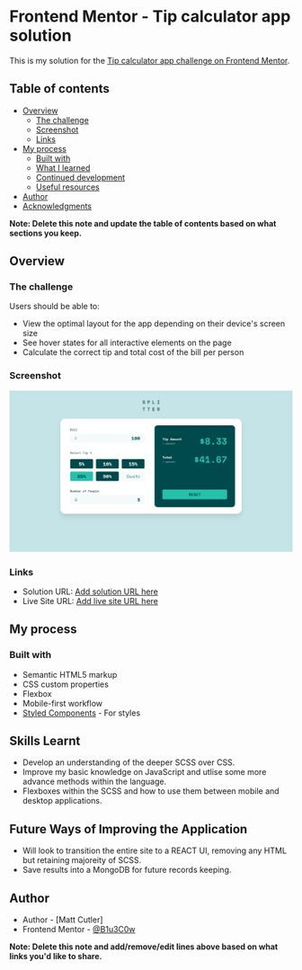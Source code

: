 # Frontend Mentor - Tip calculator app solution

This is my solution for the [Tip calculator app challenge on Frontend Mentor](https://www.frontendmentor.io/challenges/tip-calculator-app-ugJNGbJUX). 

## Table of contents

- [Overview](#overview)
  - [The challenge](#the-challenge)
  - [Screenshot](#screenshot)
  - [Links](#links)
- [My process](#my-process)
  - [Built with](#built-with)
  - [What I learned](#what-i-learned)
  - [Continued development](#continued-development)
  - [Useful resources](#useful-resources)
- [Author](#author)
- [Acknowledgments](#acknowledgments)

**Note: Delete this note and update the table of contents based on what sections you keep.**

## Overview

### The challenge

Users should be able to:

- View the optimal layout for the app depending on their device's screen size
- See hover states for all interactive elements on the page
- Calculate the correct tip and total cost of the bill per person

### Screenshot

![](./images/screenshot.png)

### Links

- Solution URL: [Add solution URL here](https://your-solution-url.com)
- Live Site URL: [Add live site URL here](https://your-live-site-url.com)

## My process

### Built with

- Semantic HTML5 markup
- CSS custom properties
- Flexbox
- Mobile-first workflow
- [Styled Components](https://styled-components.com/) - For styles

## Skills Learnt

- Develop an understanding of the deeper SCSS over CSS.
- Improve my basic knowledge on JavaScript and utlise some more advance methods within the language.
- Flexboxes within the SCSS and how to use them between mobile and desktop applications.

## Future Ways of Improving the Application

- Will look to transition the entire site to a REACT UI, removing any HTML but retaining majoreity of SCSS.
- Save results into a MongoDB for future records keeping.

## Author

- Author - [Matt Cutler]
- Frontend Mentor - [@B1u3C0w](https://www.frontendmentor.io/profile/B1u3C0w)

**Note: Delete this note and add/remove/edit lines above based on what links you'd like to share.**
